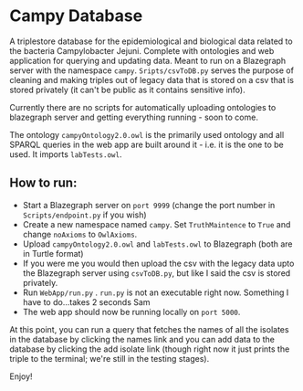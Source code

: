 # Campy Database
A triplestore database for the epidemiological and biological data related to the bacteria Campylobacter Jejuni. 
Complete with ontologies and web application for querying and updating data.
Meant to run on a Blazegraph server with the namespace `campy`.
`Sripts/csvToDB.py` serves the purpose of cleaning and making triples out of legacy data that is stored on a csv
that is stored privately (it can't be public as it contains sensitive info).

Currently there are no scripts for automatically uploading ontologies to blazegraph server and
getting everything running - soon to come.

The ontology `campyOntology2.0.owl` is the primarily used ontology and all SPARQL queries in the web app are built
around it - i.e. it is the one to be used. It imports `labTests.owl`. 

## How to run:
- Start a Blazegraph server on `port 9999` (change the port number in `Scripts/endpoint.py` if you wish)
- Create a new namespace named `campy`. Set `TruthMaintence` to `True` and change `noAxioms` to `OwlAxioms`.
- Upload `campyOntology2.0.owl` and `labTests.owl` to Blazegraph (both are in Turtle format)
- If you were me you would then upload the csv with the legacy data upto the Blazegraph server using
  `csvToDB.py`, but like I said the csv is stored privately.
- Run `WebApp/run.py` . `run.py` is not an executable right now. Something I have to do...takes 2 seconds Sam
- The web app should now be running locally on `port 5000`.

At this point, you can run a query that fetches the names of all the isolates in the database by clicking the names 
link and you can add data to the database by clicking the add isolate link (though right now it just prints the 
triple to the terminal; we're still in the testing stages).

Enjoy!


